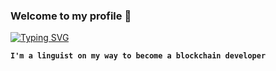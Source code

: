 ### Welcome  to my profile 👋
                                                    
                                                    
[![Typing SVG](https://readme-typing-svg.demolab.com?font=Comfortaa&size=30&pause=1000&color=F2A900&center=true&vCenter=true&width=435&lines=Willing+to+learn;Ready+to+strive)](https://git.io/typing-svg)


**`I'm a linguist on my way to become a blockchain developer`**


<!--
**ed0bus/ed0bus** is a ✨ _special_ ✨ repository because its `README.md` (this file) appears on your GitHub profile.

Here are some ideas to get you started:

- 🔭 I’m currently working on ...
- 🌱 I’m currently learning ...
- 👯 I’m looking to collaborate on ...
- 🤔 I’m looking for help with ...
- 💬 Ask me about ...
- 📫 How to reach me: ...
- 😄 Pronouns: ...
- ⚡ Fun fact: ...
-->
